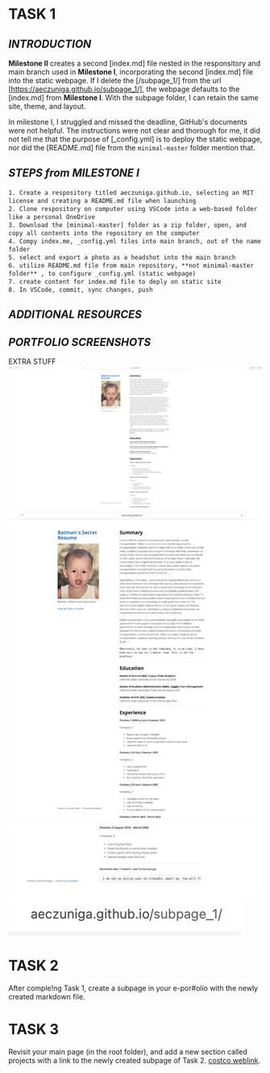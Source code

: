 # **TASK 1**

## _INTRODUCTION_
**Milestone II** creates a second [index.md] file nested in the responsitory and main branch used in **Milestone I**, incorporating the second [index.md] file into the static webpage. If I delete the [/subpage_1/] from the url [https://aeczuniga.github.io/subpage_1/], the webpage defaults to the [index.md] from **Milestone I**. 
With the subpage folder, I can retain the same site, theme, and layout. 

In milestone I, I struggled and missed the deadline, GitHub's documents were not helpful. The instructions were not clear and thorough for me, it did not tell me that the purpose of [_config.yml] is to deploy the static webpage, nor did the [README.md] file from the `minimal-master` folder mention that.


## _STEPS from MILESTONE I_
    1. Create a respository titled aeczuniga.github.io, selecting an MIT license and creating a README.md file when launching
    2. Clone respository on computer using VSCode into a web-based folder like a personal OneDrive
    3. Download the [minimal-master] folder as a zip folder, open, and copy all contents into the repository on the computer
    4. Compy index.me, _config.yml files into main branch, out of the name folder
    5. select and export a photo as a headshot into the main branch
    6. utilize README.md file from main repository, **not minimal-master folder** , to configure _config.yml (static webpage)
    7. create content for index.md file to deply on static site
    8. In VSCode, commit, sync changes, push

## _ADDITIONAL RESOURCES_


## _PORTFOLIO SCREENSHOTS_
EXTRA STUFF
![0, wider view](../II_images/image_0.png)
![1, more focused view of the top half](../II_images/image_1.png)
![2, more focused view of the bottom half](../II_images/image_2.png)
![3, little extra for good measure](../II_images/image_3.png)

# **TASK 2**
After comple!ng Task 1, create a subpage in your e-por#olio with the newly created markdown file.


# **TASK 3**
Revisit your main page (in the root folder), and add a new section called projects with a link to the newly created subpage of Task 2.
[costco weblink](https://costco.com).
